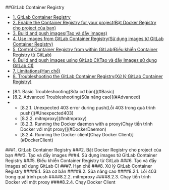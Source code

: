 ##GitLab Container Registry

- [1. GitLab Container Registry](#GitLabContainerRegistry)
- [2. Enable the Container Registry for your project(Bật Docker Registry cho project của bạn)](#EnableContainerRegistry)
- [3. Build and push images(Tạo và đẩy images)](#BuildAndPushImages)
- [4. Use images from GitLab Container Registry(Sử dụng images từ GitLab Container Registry)](#UseImages)
- [5. Control Container Registry from within GitLab(Điều khiển Container Registry từ GitLab)](#ControlContainer)
- [6. Build and push images using GitLab CI(Tạo và đẩy Images sử dụng GitLab CI)](#BuildAndPushGitLabCI)
- [7. Limitations(Hạn chế)](#Limitations)
- [8. Troubleshooting the GitLab Container Registry(Xử lý GitLab Container Registry)](#Troubleshooting)
<ul>
<li>[8.1. Basic Troubleshooting(Sửa cơ bản)](#Basic)</li>
<li>[8.2. Advanced Troubleshooting(Sửa nâng cao)](#Advanced)</li>
<li>
<ul>
<li>[8.2.1. Unexpected 403 error during push(Lỗi 403 trong quá trình push)](#Unexpected403)</li>
<li>[8.2.2. mitmproxy](#mitmproxy)</li>
<li>[8.2.3. Running the Docker daemon with a proxy(Chạy tiến trình Docker với một proxy)](#DockerDaemon)</li>
<li>[8.2.4. Running the Docker client(Chạy Docker Client)](#DockerClient)</li>
</ul></li>
</ul>

<a name="GitLabContainerRegistry"></a>
###1. GitLab Container Registry
<a name="EnableContainerRegistry"></a>
###2. Bật Docker Registry cho project của bạn
<a name="BuildAndPushImages"></a>
###3. Tạo và đẩy images
<a name="UseImages"></a>
###4. Sử dụng images từ GitLab Container Registry
<a name="ControlContainer"></a>
###5. Điều khiển Container Registry từ GitLab
<a name="BuildAndPushGitLabCI"></a>
###6. Tạo và đẩy Images sử dụng GitLab CI
<a name="Limitations"></a>
###7. Hạn chế
<a name="Troubleshooting"></a>
###8. Xử lý GitLab Container Registry
<a name="Basic"></a>
####8.1. Sửa cơ bản
<a name="Advanced"></a>
####8.2. Sửa nâng cao
<a name="Unexpected403"></a>
####8.2.1. Lỗi 403 trong quá trình push
<a name="mitmproxy"></a>
####8.2.2. mitmproxy
<a name="DockerDaemon"></a>
####8.2.3. Chạy tiến trình Docker với một proxy
<a name="DockerClient"></a>
####8.2.4. Chạy Docker Client
